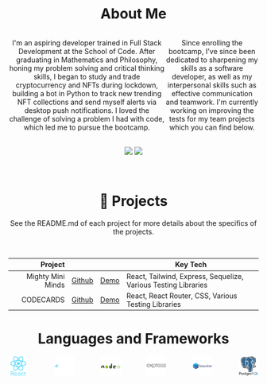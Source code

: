<h1 align="center">About Me </h1>

<div style='display:flex; justify-content:center'>

<div style='display:flex; justify-content:center' align="center">
<p>
I'm an aspiring developer trained in Full Stack Development at the School of Code. After graduating in Mathematics and Philosophy, honing my problem solving and critical thinking skills, I began to study and trade cryptocurrency and NFTs during lockdown, building a bot in Python to track new trending NFT collections and send myself alerts via desktop push notifications. I loved the challenge of solving a problem I had with code, which led me to pursue the bootcamp. 
</p>
<p>
Since enrolling the bootcamp, I've since been dedicated to sharpening my skills as a software developer, as well as my interpersonal skills such as effective communication and teamwork. I'm currently working on improving the tests for my team projects which you can find below. 
</p>
</div>
</div>
<br>

  <div align="center"> 
  <a href = "mailto: jgregory12098@gmail.com"><img src="https://img.shields.io/badge/-Email-%23333?style=for-the-badge&logo=gmail&logoColor=white" target="_blank"></a>
  <a href="https://www.linkedin.com/in/jonathan-gregory-b725a3203/" target="_blank"><img src="https://img.shields.io/badge/-LinkedIn-%230077B5?style=for-the-badge&logo=linkedin&logoColor=white" target="_blank"></a> 
 </div>
<br><br>

<h1 align="center">💼 Projects</h1>
<p align="center">
See the README.md of each project for more details about the specifics of the projects.

</p>
<br>
<div align="center">

|               Project |                                                            |                                                          | Key Tech                 |
| --------------------: | ---------------------------------------------------------- | -------------------------------------------------------- | -------------------- |
|  Mighty Mini Minds | [Github](https://github.com/dlrodev92/migthy_mini_minds) | [Demo](https://wonderful-paletas-0c1299.netlify.app/)         | React, Tailwind, Express, Sequelize, Various Testing Libraries |
| CODECARDS | [Github](https://github.com/Grego12098/bc14_w7_project-frontend-sorcerers-of-code-Johnny) | [Demo](https://codecards-jg.netlify.app) | React, React Router, CSS, Various Testing Libraries |


<h1>Languages and Frameworks</h1>
<div style="display:flex; flex-direction:flex-row; justify-content: space-between;" 
        <img src="https://raw.githubusercontent.com/devicons/devicon/master/icons/javascript/javascript-original.svg" alt="JavaScript" width="40" height="40"/>
        <img src="https://raw.githubusercontent.com/devicons/devicon/master/icons/react/react-original-wordmark.svg" alt="React" width="40" height="40" />
        <img src="https://raw.githubusercontent.com/devicons/devicon/master/icons/tailwindcss/tailwindcss-original-wordmark.svg" alt="Tailwind CSS" width="40" height="40" />
        <img src="https://raw.githubusercontent.com/devicons/devicon/master/icons/nodejs/nodejs-original-wordmark.svg" alt="Node.js" width="40" height="40" />
        <img src="https://raw.githubusercontent.com/devicons/devicon/master/icons/express/express-original-wordmark.svg" alt="Express" width="40" height="40" />
        <img src="https://raw.githubusercontent.com/devicons/devicon/master/icons/sequelize/sequelize-original-wordmark.svg" alt="Sequelize" width="40" height="40" />
        <img src="https://raw.githubusercontent.com/devicons/devicon/master/icons/postgresql/postgresql-original-wordmark.svg" alt="PostgreSQL" width="40" height="40" />
</div>

